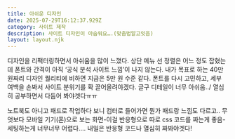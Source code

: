 ```yaml
---
title: 아쉬운 디자인
date: 2025-07-29T16:12:37.929Z
category: 사이트 제작
description: 사이트 디자인이 아숩워요….(맞춤법알고잇음)
layout: layout.njk
---
```

디자인을 리팩터링하면서 아쉬움을 많이 느꼈다. 상단 메뉴 선 정렬은 어느 정도 잡혔는데 폰트와 간격이 아직 ‘공식 분석 사이트 느낌’이 나지 않는다. 내가 목표로 하는 40만 원짜리 디자인 퀄리티에 비하면 지금은 5만 원 수준 같다. 폰트를 다시 고민하고, 세부 여백을 손봐서 사이트 분위기를 확 끌어올려야겠다. 글구 디테일이 너무 아쉬움../ 열심히 공부하면서 다듬어 봐야겟다ㅠㅠ



노트북도 아니고 패드로 작업하다 보니 컴터로 들어가면 뭔가 패드랑 느낌도 다르고.. 무엇보다 모바일 기기(폰)으로 보는 화면-이걸 반응형으로 따로 css 코드를 짜는게 좋음-세팅하는게 너무너무 어렵다…. 내일은 반응형 코드나 열심히 짜봐야겟다!
